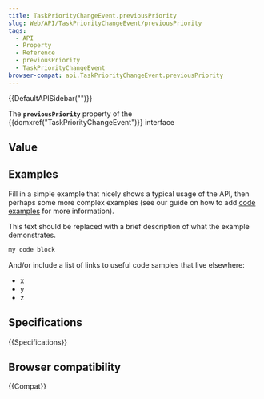 ```yaml
---
title: TaskPriorityChangeEvent.previousPriority
slug: Web/API/TaskPriorityChangeEvent/previousPriority
tags:
  - API
  - Property
  - Reference
  - previousPriority
  - TaskPriorityChangeEvent
browser-compat: api.TaskPriorityChangeEvent.previousPriority
---
```

{{DefaultAPISidebar("")}}

The **`previousPriority`** property of the {{domxref("TaskPriorityChangeEvent")}} interface 

## Value



## Examples

Fill in a simple example that nicely shows a typical usage of the API, then perhaps some more complex examples (see our guide on how to add [code examples](/en-US/docs/MDN/Contribute/Structures/Code_examples) for more information).

This text should be replaced with a brief description of what the example demonstrates.

```js
my code block
```

And/or include a list of links to useful code samples that live elsewhere:

*   x
*   y
*   z

## Specifications

{{Specifications}}

## Browser compatibility

{{Compat}}


